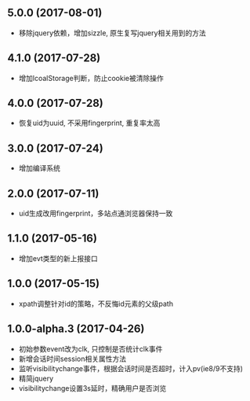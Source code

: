 ## 5.0.0 (2017-08-01)
* 移除jquery依赖，增加sizzle, 原生复写jquery相关用到的方法

## 4.1.0 (2017-07-28)
* 增加lcoalStorage判断，防止cookie被清除操作

## 4.0.0 (2017-07-28)
* 恢复uid为uuid, 不采用fingerprint, 重复率太高

## 3.0.0 (2017-07-24)
* 增加编译系统

## 2.0.0 (2017-07-11)

* uid生成改用fingerprint，多站点通浏览器保持一致

## 1.1.0 (2017-05-16)

* 增加evt类型的新上报接口

## 1.0.0 (2017-05-15)

* xpath调整针对id的策略，不反悔id元素的父级path

## 1.0.0-alpha.3 (2017-04-26)

* 初始参数event改为clk, 只控制是否统计clk事件
* 新增会话时间session相关属性方法
* 监听visibilitychange事件，根据会话时间是否超时，计入pv(ie8/9不支持)
* 精简jquery
* visibilitychange设置3s延时，精确用户是否浏览